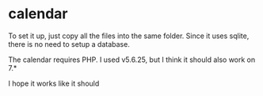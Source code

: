 # calendar
To set it up, just copy all the files into the same folder. Since it uses sqlite, there is no need to setup a database.

The calendar requires PHP. I used v5.6.25, but I think it should also work on 7.\*

I hope it works like it should
